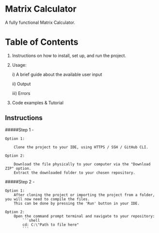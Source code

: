 # Matrix Calculator
 A fully functional Matrix Calculator.

# Table of Contents
 1) Instructions on how to install, set up, and run the project.

 2) Usage:

    i) A brief guide about the available user input

    ii) Output

    iii) Errors

 3) Code examples & Tutorial

## Instructions
#####Step 1 -

    Option 1:

        Clone the project to your IDE, using HTTPS / SSH / GitHub CLI.
    
    Option 2:

        Download the file physically to your computer via the "Download ZIP" option.
        Extract the downloaded folder to your chosen repository.

#####Step 2 -

    Option 1:
        After cloning the project or importing the project from a folder, you will now need to compile the files.
        This can be done by pressing the 'Run' button in your IDE.

    Option 2:
        Open the command prompt terminal and navigate to your repository:
            ```shell
            cd: C:\"Path to file here" 
            ```

    



